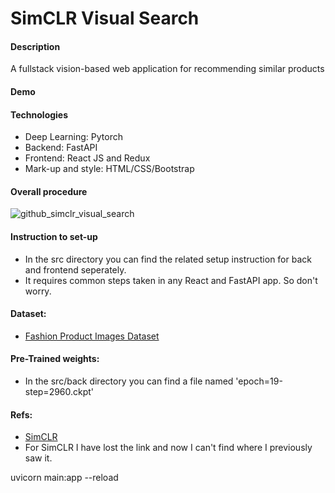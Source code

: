 # SimCLR Visual Search
#### Description
A fullstack vision-based web application for recommending similar products

#### Demo



#### Technologies
- Deep Learning: Pytorch
- Backend: FastAPI
- Frontend: React JS and Redux
- Mark-up and style: HTML/CSS/Bootstrap

#### Overall procedure
![github_simclr_visual_search](https://user-images.githubusercontent.com/79300456/227770648-9d85a8a2-5dbc-48ea-8245-7bcb14926a6c.jpg)

#### Instruction to set-up
- In the src directory you can find the related setup instruction for back and frontend seperately. 
- It requires common steps taken in any React and FastAPI app. So don't worry.

#### Dataset:
- [Fashion Product Images Dataset](https://www.kaggle.com/datasets/paramaggarwal/fashion-product-images-dataset)

#### Pre-Trained weights:
- In the src/back directory you can find a file named 'epoch=19-step=2960.ckpt'

#### Refs:
- [SimCLR](https://arxiv.org/abs/2002.05709)
- For SimCLR I have lost the link and now I can't find where I previously saw it.






uvicorn main:app --reload


